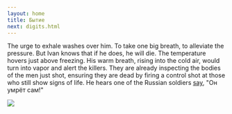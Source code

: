 ```yaml
---
layout: home
title: Бытие
next: digits.html
---
```


The urge to exhale washes over him. To take one big breath, to alleviate the pressure. But Ivan knows that if he does, he will die.
The temperature hovers just above freezing. His warm breath, rising into the cold air, would turn into vapor and alert the killers. 
They are already inspecting the bodies of the men just shot, ensuring they are dead by firing a control shot at those who still show signs of life. 
He hears one of the Russian soldiers <a href="https://moses.lamourism.com/porn/%D0%BF%D1%83%D1%82%D0%B8%D0%BD-%D0%BF%D0%BE%D0%BB%D1%83%D1%87%D0%B8%D1%82-%D0%BF%D0%B8Z%D0%B4%D1%8B.mp4?debug=🇺🇦" class="nomagic">say</a>, 
"Он умрёт сам!"


[![](https://thepiratecircus.com/Inquisition/indulgentia/oobo23.jpg)](https://moses.lamourism.com/shabbat/bucha.jpg?debug=🇺🇦)
